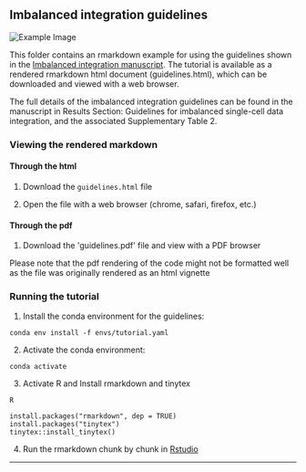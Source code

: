 ## Imbalanced integration guidelines 

![Example Image](assets/Figure_8_Revised.png)

This folder contains an rmarkdown example for using the guidelines shown in the [Imbalanced integration manuscript](https://www.biorxiv.org/content/10.1101/2022.10.06.511156v3). The tutorial is available as a rendered rmarkdown html document (guidelines.html), which can be downloaded and viewed with a web browser.

The full details of the imbalanced integration guidelines can be found in the manuscript in Results Section: Guidelines for imbalanced single-cell data integration, and the associated Supplementary Table 2.

### Viewing the rendered markdown

#### Through the html

1. Download the `guidelines.html` file

2. Open the file with a web browser (chrome, safari, firefox, etc.)

#### Through the pdf 

1. Download the 'guidelines.pdf' file and view with a PDF browser

Please note that the pdf rendering of the code might not be formatted well as the file was originally rendered as an html vignette

### Running the tutorial

1. Install the conda environment for the guidelines:
```
conda env install -f envs/tutorial.yaml
```

2. Activate the conda environment:
```
conda activate
```

3. Activate R and Install rmarkdown and tinytex
```
R
```
```
install.packages("rmarkdown", dep = TRUE)
install.packages("tinytex")
tinytex::install_tinytex() 
```

4. Run the rmarkdown chunk by chunk in [Rstudio](https://posit.co/downloads/) 
***

